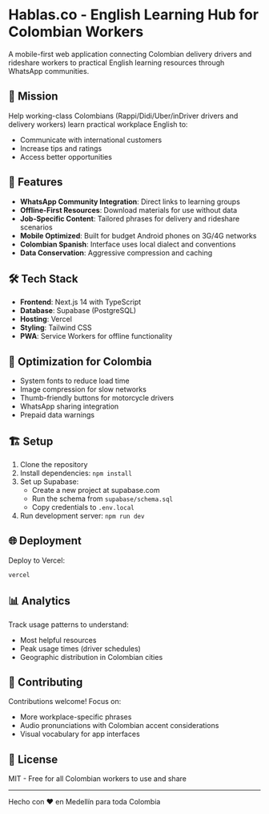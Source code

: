 # Hablas.co - English Learning Hub for Colombian Workers

A mobile-first web application connecting Colombian delivery drivers and rideshare workers to practical English learning resources through WhatsApp communities.

## 🎯 Mission

Help working-class Colombians (Rappi/Didi/Uber/inDriver drivers and delivery workers) learn practical workplace English to:
- Communicate with international customers
- Increase tips and ratings
- Access better opportunities

## 🚀 Features

- **WhatsApp Community Integration**: Direct links to learning groups
- **Offline-First Resources**: Download materials for use without data
- **Job-Specific Content**: Tailored phrases for delivery and rideshare scenarios
- **Mobile Optimized**: Built for budget Android phones on 3G/4G networks
- **Colombian Spanish**: Interface uses local dialect and conventions
- **Data Conservation**: Aggressive compression and caching

## 🛠️ Tech Stack

- **Frontend**: Next.js 14 with TypeScript
- **Database**: Supabase (PostgreSQL)
- **Hosting**: Vercel
- **Styling**: Tailwind CSS
- **PWA**: Service Workers for offline functionality

## 📱 Optimization for Colombia

- System fonts to reduce load time
- Image compression for slow networks
- Thumb-friendly buttons for motorcycle drivers
- WhatsApp sharing integration
- Prepaid data warnings

## 🏗️ Setup

1. Clone the repository
2. Install dependencies: `npm install`
3. Set up Supabase:
   - Create a new project at supabase.com
   - Run the schema from `supabase/schema.sql`
   - Copy credentials to `.env.local`
4. Run development server: `npm run dev`

## 🌐 Deployment

Deploy to Vercel:
```bash
vercel
```

## 📊 Analytics

Track usage patterns to understand:
- Most helpful resources
- Peak usage times (driver schedules)
- Geographic distribution in Colombian cities

## 🤝 Contributing

Contributions welcome! Focus on:
- More workplace-specific phrases
- Audio pronunciations with Colombian accent considerations
- Visual vocabulary for app interfaces

## 📄 License

MIT - Free for all Colombian workers to use and share

---

Hecho con ❤️ en Medellín para toda Colombia